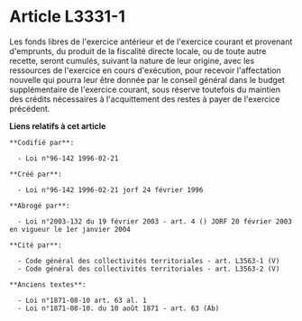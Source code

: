 # Article L3331-1

Les fonds libres de l'exercice antérieur et de l'exercice courant et provenant d'emprunts, du produit de la fiscalité directe
locale, ou de toute autre recette, seront cumulés, suivant la nature de leur origine, avec les ressources de l'exercice en
cours d'exécution, pour recevoir l'affectation nouvelle qui pourra leur être donnée par le conseil général dans le budget
supplémentaire de l'exercice courant, sous réserve toutefois du maintien des crédits nécessaires à l'acquittement des restes
à payer de l'exercice précédent.

**Liens relatifs à cet article**

	**Codifié par**:

	  - Loi n°96-142 1996-02-21

	**Créé par**:

	  - Loi n°96-142 1996-02-21 jorf 24 février 1996

	**Abrogé par**:

	  - Loi n°2003-132 du 19 février 2003 - art. 4 () JORF 20 février 2003 en vigueur le 1er janvier 2004

	**Cité par**:

	  - Code général des collectivités territoriales - art. L3563-1 (V)
	  - Code général des collectivités territoriales - art. L3563-2 (V)

	**Anciens textes**:

	  - Loi n°1871-08-10 art. 63 al. 1
	  - Loi n°1871-08-10. du 10 août 1871 - art. 63 (Ab)
